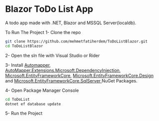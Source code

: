 # Blazor ToDo List App 
A todo app made with .NET, Blazor and MSSQL Server(localdb).

To Run The Project
1- Clone the repo
```sh
git clone https://github.com/mehmetfatiherdem/ToDoListBlazor.git
cd ToDoListBlazor
```
2- Open the sln file with Visual Studio or Rider

3- Install [Automapper](https://www.nuget.org/packages/AutoMapper/12.0.1), [AutoMapper.Extensions.Microsoft.DependencyInjection](https://www.nuget.org/packages/AutoMapper.Extensions.Microsoft.DependencyInjection/12.0.0), [Microsoft.EntityFrameworkCore](https://www.nuget.org/packages/Microsoft.EntityFrameworkCore/7.0.4), [Microsoft.EntityFrameworkCore.Design](https://www.nuget.org/packages/Microsoft.EntityFrameworkCore.Design/7.0.4) and [Microsoft.EntityFrameworkCore.SqlServer ](https://www.nuget.org/packages/Microsoft.EntityFrameworkCore.SqlServer/7.0.4) NuGet Packages.

4- Open Package Manager Console
```sh
cd ToDoList
dotnet ef database update
```

5- Run the Project
